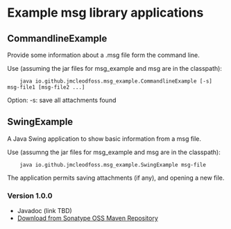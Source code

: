 # Example msg library applications
## CommandlineExample
Provide some information about a .msg file form the command line.

Use (assuming the jar files for msg_example and msg are in the classpath):

        java io.github.jmcleodfoss.msg_example.CommandlineExample [-s] msg-file1 [msg-file2 ...]

Option:
        -s: save all attachments found

## SwingExample
A Java Swing application to show basic information from a msg file.

Use (assumng the jar files for msg_example and msg are in the classpath):

        java io.github.jmcleodfoss.msg_example.SwingExample msg-file

The application permits saving attachments (if any), and opening a new file.

### Version 1.0.0
* Javadoc (link TBD)
* [Download from Sonatype OSS Maven Repository](https://repo1.maven.org/maven2/io/github/jmcleodfoss/msg/1.0.0/msgexplorer-1.0.0.jar)
